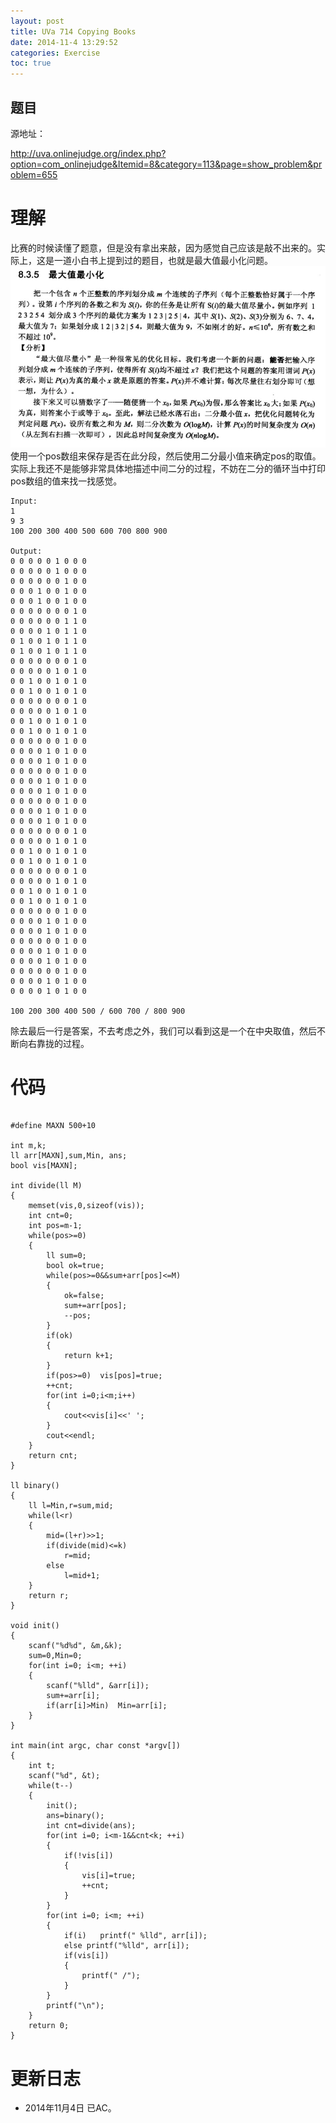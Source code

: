 ```yaml
---
layout: post
title: UVa 714 Copying Books
date: 2014-11-4 13:29:52
categories: Exercise
toc: true
---
```

## 题目
源地址：

http://uva.onlinejudge.org/index.php?option=com_onlinejudge&Itemid=8&category=113&page=show_problem&problem=655

# 理解
比赛的时候读懂了题意，但是没有拿出来敲，因为感觉自己应该是敲不出来的。实际上，这是一道小白书上提到过的题目，也就是最大值最小化问题。
![算法竞赛入门经典P151](/imgs/exercise/UVa-714.jpg)
使用一个pos数组来保存是否在此分段，然后使用二分最小值来确定pos的取值。
实际上我还不是能够非常具体地描述中间二分的过程，不妨在二分的循环当中打印pos数组的值来找一找感觉。


```
Input:
1
9 3
100 200 300 400 500 600 700 800 900

Output:
0 0 0 0 0 1 0 0 0
0 0 0 0 0 1 0 0 0
0 0 0 0 0 0 1 0 0
0 0 0 1 0 0 1 0 0
0 0 0 1 0 0 1 0 0
0 0 0 0 0 0 0 1 0
0 0 0 0 0 0 1 1 0
0 0 0 0 1 0 1 1 0
0 1 0 0 1 0 1 1 0
0 1 0 0 1 0 1 1 0
0 0 0 0 0 0 0 1 0
0 0 0 0 0 1 0 1 0
0 0 1 0 0 1 0 1 0
0 0 1 0 0 1 0 1 0
0 0 0 0 0 0 0 1 0
0 0 0 0 0 1 0 1 0
0 0 1 0 0 1 0 1 0
0 0 1 0 0 1 0 1 0
0 0 0 0 0 0 1 0 0
0 0 0 0 1 0 1 0 0
0 0 0 0 1 0 1 0 0
0 0 0 0 0 0 1 0 0
0 0 0 0 1 0 1 0 0
0 0 0 0 1 0 1 0 0
0 0 0 0 0 0 1 0 0
0 0 0 0 1 0 1 0 0
0 0 0 0 1 0 1 0 0
0 0 0 0 0 0 0 1 0
0 0 0 0 0 1 0 1 0
0 0 1 0 0 1 0 1 0
0 0 1 0 0 1 0 1 0
0 0 0 0 0 0 0 1 0
0 0 0 0 0 1 0 1 0
0 0 1 0 0 1 0 1 0
0 0 1 0 0 1 0 1 0
0 0 0 0 0 0 1 0 0
0 0 0 0 1 0 1 0 0
0 0 0 0 1 0 1 0 0
0 0 0 0 0 0 1 0 0
0 0 0 0 1 0 1 0 0
0 0 0 0 1 0 1 0 0
0 0 0 0 0 0 1 0 0
0 0 0 0 1 0 1 0 0
0 0 0 0 1 0 1 0 0

100 200 300 400 500 / 600 700 / 800 900

```

除去最后一行是答案，不去考虑之外，我们可以看到这是一个在中央取值，然后不断向右靠拢的过程。

<!-- more -->

# 代码

```

#define MAXN 500+10

int m,k;
ll arr[MAXN],sum,Min, ans;
bool vis[MAXN];

int divide(ll M)
{
    memset(vis,0,sizeof(vis));
    int cnt=0;
    int pos=m-1;
    while(pos>=0)
    {
        ll sum=0;
        bool ok=true;
        while(pos>=0&&sum+arr[pos]<=M)
        {
            ok=false;
            sum+=arr[pos];
            --pos;
        }
        if(ok)
        {
            return k+1;
        }
        if(pos>=0)  vis[pos]=true;
        ++cnt;
        for(int i=0;i<m;i++)
        {
            cout<<vis[i]<<' ';
        }
        cout<<endl;
    }
    return cnt;
}

ll binary()
{
    ll l=Min,r=sum,mid;
    while(l<r)
    {
        mid=(l+r)>>1;
        if(divide(mid)<=k)
            r=mid;
        else
            l=mid+1;
    }
    return r;
}

void init()
{
    scanf("%d%d", &m,&k);
    sum=0,Min=0;
    for(int i=0; i<m; ++i)
    {
        scanf("%lld", &arr[i]);
        sum+=arr[i];
        if(arr[i]>Min)  Min=arr[i];
    }
}

int main(int argc, char const *argv[])
{
    int t;
    scanf("%d", &t);
    while(t--)
    {
        init();
        ans=binary();
        int cnt=divide(ans);
        for(int i=0; i<m-1&&cnt<k; ++i)
        {
            if(!vis[i])
            {
                vis[i]=true;
                ++cnt;
            }
        }
        for(int i=0; i<m; ++i)
        {
            if(i)   printf(" %lld", arr[i]);
            else printf("%lld", arr[i]);
            if(vis[i])
            {
                printf(" /");
            }
        }
        printf("\n");
    }
    return 0;
}

```

# 更新日志
- 2014年11月4日 已AC。